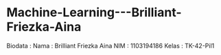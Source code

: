 # Machine-Learning---Brilliant-Friezka-Aina

Biodata :
Nama  : Brilliant Friezka Aina
NIM   : 1103194186
Kelas : TK-42-Pil1
